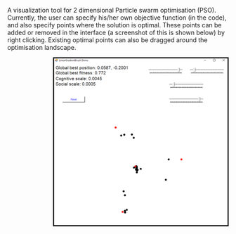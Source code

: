 A visualization tool for 2 dimensional Particle swarm optimisation (PSO). Currently, the user can specify his/her own objective function (in the code), and also specify points where the solution is optimal. These points can be added or removed in the interface (a screenshot of this is shown below) by right clicking. Existing optimal points can also be dragged around the optimisation landscape.

<img src="Screenshot1.png" width="400" align="right">
